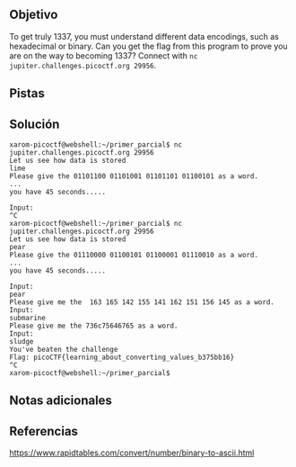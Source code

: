 ## Objetivo
To get truly 1337, you must understand different data encodings, such as hexadecimal or binary. Can you get the flag from this program to prove you are on the way to becoming 1337? Connect with `nc jupiter.challenges.picoctf.org 29956`.

## Pistas

## Solución
```
xarom-picoctf@webshell:~/primer_parcial$ nc jupiter.challenges.picoctf.org 29956
Let us see how data is stored
lime
Please give the 01101100 01101001 01101101 01100101 as a word.
...
you have 45 seconds.....

Input:
^C
xarom-picoctf@webshell:~/primer_parcial$ nc jupiter.challenges.picoctf.org 29956
Let us see how data is stored
pear
Please give the 01110000 01100101 01100001 01110010 as a word.
...
you have 45 seconds.....

Input:
pear
Please give me the  163 165 142 155 141 162 151 156 145 as a word.
Input:
submarine
Please give me the 736c75646765 as a word.
Input:
sludge
You've beaten the challenge
Flag: picoCTF{learning_about_converting_values_b375bb16}
^C
xarom-picoctf@webshell:~/primer_parcial$
```
## Notas adicionales

## Referencias
https://www.rapidtables.com/convert/number/binary-to-ascii.html